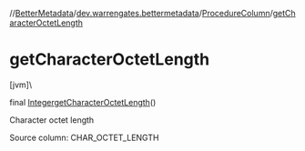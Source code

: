 //[BetterMetadata](../../../index.md)/[dev.warrengates.bettermetadata](../index.md)/[ProcedureColumn](index.md)/[getCharacterOctetLength](get-character-octet-length.md)

# getCharacterOctetLength

[jvm]\

final [Integer](https://docs.oracle.com/javase/8/docs/api/java/lang/Integer.html)[getCharacterOctetLength](get-character-octet-length.md)()

Character octet length

Source column: CHAR_OCTET_LENGTH
